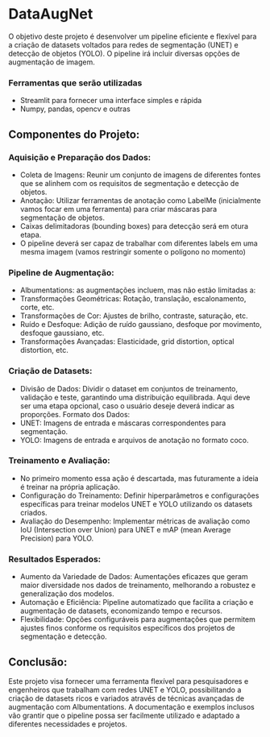 # DataAugNet
O objetivo deste projeto é desenvolver um pipeline eficiente e flexível para a criação de datasets voltados para redes de segmentação (UNET) e detecção de objetos (YOLO). O pipeline irá incluir diversas opções de augmentação de imagem.

### Ferramentas que serão utilizadas
- Streamlit para fornecer uma interface simples e rápida
- Numpy, pandas, opencv e outras

## Componentes do Projeto:
### Aquisição e Preparação dos Dados:

- Coleta de Imagens: Reunir um conjunto de imagens de diferentes fontes que se alinhem com os requisitos de segmentação e detecção de objetos.
- Anotação: Utilizar ferramentas de anotação como LabelMe (inicialmente vamos focar em uma ferramenta) para criar máscaras para segmentação de objetos.
- Caixas delimitadoras (bounding boxes) para detecção será em otura etapa.
- O pipeline deverá ser capaz de trabalhar com diferentes labels em uma mesma imagem (vamos restringir somente o polígono no momento)
  
### Pipeline de Augmentação:

- Albumentations: as augmentações incluem, mas não estão limitadas a:
- Transformações Geométricas: Rotação, translação, escalonamento, corte, etc.
- Transformações de Cor: Ajustes de brilho, contraste, saturação, etc.
- Ruído e Desfoque: Adição de ruído gaussiano, desfoque por movimento, desfoque gaussiano, etc.
- Transformações Avançadas: Elasticidade, grid distortion, optical distortion, etc.

### Criação de Datasets:

- Divisão de Dados: Dividir o dataset em conjuntos de treinamento, validação e teste, garantindo uma distribuição equilibrada. Aqui deve ser uma etapa opcional, caso o usuário deseje deverá indicar as proporções.
Formato dos Dados:
- UNET: Imagens de entrada e máscaras correspondentes para segmentação.
- YOLO: Imagens de entrada e arquivos de anotação no formato coco.

### Treinamento e Avaliação:
- No primeiro momento essa ação é descartada, mas futuramente a ideia é treinar na própria aplicação.
- Configuração do Treinamento: Definir hiperparâmetros e configurações específicas para treinar modelos UNET e YOLO utilizando os datasets criados.
- Avaliação do Desempenho: Implementar métricas de avaliação como IoU (Intersection over Union) para UNET e mAP (mean Average Precision) para YOLO.

### Resultados Esperados:
- Aumento da Variedade de Dados: Aumentações eficazes que geram maior diversidade nos dados de treinamento, melhorando a robustez e generalização dos modelos.
- Automação e Eficiência: Pipeline automatizado que facilita a criação e augmentação de datasets, economizando tempo e recursos.
- Flexibilidade: Opções configuráveis para augmentações que permitem ajustes finos conforme os requisitos específicos dos projetos de segmentação e detecção.

## Conclusão:
Este projeto visa fornecer uma ferramenta flexível para pesquisadores e engenheiros que trabalham com redes UNET e YOLO, possibilitando a criação de datasets ricos e variados através de técnicas avançadas de augmentação com Albumentations. A documentação e exemplos inclusos vão grantir que o pipeline possa ser facilmente utilizado e adaptado a diferentes necessidades e projetos.
